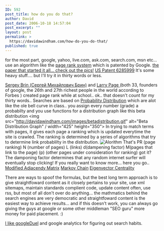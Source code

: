 ```yaml
---
ID: 592
post_title: how do you do that?
author: David
post_date: 2006-10-18 14:57:04
post_excerpt: ""
layout: post
permalink: >
  https://davidawindham.com/how-do-you-do-that/
published: true
---
```

for the most part, google, yahoo, live.com, ask.com, search.com, msn etc...
use an algorithm like the <a href="http://en.wikipedia.org/wiki/PageRank">page rank system</a> which is patented by Google.
<a href="http://www-db.stanford.edu/~backrub/google.html">the paper that started it all... check out the pics!</a>
<a href="http://patft.uspto.gov/netacgi/nph-Parser?Sect1=PTO1&Sect2=HITOFF&d=PALL&p=1&u=%2Fnetahtml%2FPTO%2Fsrchnum.htm&r=1&f=G&l=50&s1=6,285,999.PN.&OS=PN/6,285,999&RS=PN/6,285,999">
US Patent 6285999</a>
It's some heavy stuff....
but I'll try it in thirty words or less.

<a href="http://en.wikipedia.org/wiki/Sergey_Brin">Sergey Brin (Сергей Михайлович Брин)</a> and <a href="http://en.wikipedia.org/wiki/Larry_Page">Larry Page </a>(both 33, founders of google, the 26th and 27th richest people in the world according to Forbes ) created page rank while at school..
ok.. that doesn't count for my thirty words..
Searches are based on <a href="http://en.wikipedia.org/wiki/Probability_distribution"> Probability Distribution</a> which are alot like the ole bell curve in class.. you assign every number (grade) a probabilty and you use functions for a distribution graph like this beta distribution
<img src="http://davidawindham.com/images/betadistribution.gif" alt="Beta Distribution Graph" / width="425" height="350">
In trying to match terms with pages, it gives each page a ranking which is updated everytime the site is crawled.  The ranking is determined by a series of algorithms that try to determine link probablilty in the distribution. <img src="http://davidawindham.com/images/equation.gif" alt="Alorithm" />
That's PR (page ranking) N (number of pages) L (links) d(dampening factor) M(pages that link to the page) (p) (other pages under consideration for ranking)   got it?
The damponing factor determines that any random internet surfer will eventually stop clicking!
If you really want to know more...  here you go..
<a href="http://en.wikipedia.org/wiki/Modified_adjacency_matrix">Modified Adjacendy Matrix</a>
<a href="http://en.wikipedia.org/wiki/Markov_chain">Markov Chain</a>
<a href="http://en.wikipedia.org/wiki/Eigenvector_centrality">Eigenvector Centrality</a>

There are ways to spoof the formulas, but the best long term approach is to give straightfoward content  as it closely pertains to your site, use xml sitemaps, maintain standards complient code, update content often, use rss, but most of all don't over do anything... the mathmatics behind the search engines are very democratic and straightfoward content is the easiest way to achieve results... and if this doesn't work, you can always go giving the guys at google or some other middleman "SEO guru" more money for paid placement. :)

<a href="http://www.googleduel.com/original.php">I like googleDuel</a> and google analytics for figuring out search habits.